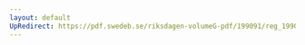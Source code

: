 ```yaml
---
layout: default
UpRedirect: https://pdf.swedeb.se/riksdagen-volumeG-pdf/199091/reg_199091/reg_199091_0741.pdf
---
```

